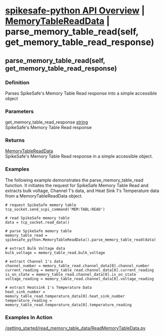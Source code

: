 # [spikesafe-python API Overview](/spikesafe_python_lib_docs/README.md) | [MemoryTableReadData](/spikesafe_python_lib_docs/MemoryTableReadData/README.md) | parse_memory_table_read(self, get_memory_table_read_response)

## parse_memory_table_read(self, get_memory_table_read_response)

### Definition
Parses SpikeSafe's Memory Table Read response into a simple accessible object

### Parameters
get_memory_table_read_response [string](https://docs.python.org/3/library/string.html)  
SpikeSafe's Memory Table Read response

### Returns
[MemoryTableReadData](/spikesafe_python_lib_docs/MemoryTableReadData/README.md)  
SpikeSafe's Memory Table Read response in a simple accessible object.

### Examples
The following example demonstrates the parse_memory_table_read function. It initiates the request for SpikeSafe Memory Table Read and extracts bulk voltage, Channel 1's data, and Heat Sink 1's Temperature data from a MemoryTableReadData object.
```
# request SpikeSafe memory table
tcp_socket.send_scpi_command('MEM:TABL:READ')

# read SpikeSafe memory table
data = tcp_socket.read_data()                                        

# parse SpikeSafe memory table
memory_table_read = spikesafe_python.MemoryTableReadData().parse_memory_table_read(data)

# extract Bulk Voltage data
bulk_voltage = memory_table_read.bulk_voltage

# extract Channel 1's data
channel_number = memory_table_read.channel_data[0].channel_number
current_reading = memory_table_read.channel_data[0].current_reading
is_on_state = memory_table_read.channel_data[0].is_on_state
voltage_reading = memory_table_read.channel_data[0].voltage_reading

# extract Heatsink 1's Temperature Data
heat_sink_number = memory_table_read.temperature_data[0].heat_sink_number
temperature_reading = memory_table_read.temperature_data[0].temperature_reading
```

### Examples In Action
[/getting_started/read_memory_table_data/ReadMemoryTableData.py](/getting_started/read_memory_table_data/ReadMemoryTableData.py)